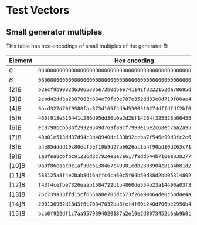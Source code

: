 # Test Vectors

## Small generator multiples

This table has hex-encodings of small multiples of the generator $B$:

| Element | Hex encoding |
|-|-|
| $0$ | `0000000000000000000000000000000000000000000000000000000000000000` |
| $B$ | `0800000000000000000000000000000000000000000000000000000000000000` |
| $[ 2]B$ | `b2ecf9b9082d6306538be73b0d6ee741141f3222152da78685d6596efc8c1506` |
| $[ 3]B$ | `2ebd42dd3a2307083c834e79fb9e787e352dd33e0d719f86ae4adb02fe382409` |
| $[ 4]B$ | `6acd327d70f9588fac373d165f4d9d5300510274dffdfdf2bf0955acd78da50d` |
| $[ 5]B$ | `460f913e516441c286d95dd30b0a2d2bf14264f325528b06455d7cb93ba13a0b` |
| $[ 6]B$ | `ec8798bcbb3bf29329549d769f89cf7993e15e2c68ec7aa2a956edf5ec62ae07` |
| $[ 7]B$ | `48b01e513dd37d94c3b48940dc133b92ccba7f546e99d3fc2e602d284f609f00` |
| $[ 8]B$ | `a4e85dddd19c80ecf5ef10b9d27b6626ac1a4f90bd10d263c717ecce4da6570a` |
| $[ 9]B$ | `1a8fea8cbfbc91236d8c7924e3e7e617f9dd544b710ee83827737fe8dc63ae00` |
| $[10]B$ | `0a0f86eaac0c1af30eb138467c49381edb2808904c81a4b81d2b02a2d7816006` |
| $[11]B$ | `588125a8f4e2bab8d16affc4ca60c5f64b50d38d2bb053148021631f72e99b06` |
| $[12]B$ | `f43f4cefbe7326eaab1584722b1b4860de554b23a14490a03f3fd63a089add0b` |
| $[13]B$ | `76c739a33ffd15cf6554a8e705dc573f26490b64de0c5bd4e4ac75ed5af8e60b` |
| $[14]B$ | `200136952d18d3f6c70347032ba3fef4f60c240d706be2950b4f42f1a7087705` |
| $[15]B$ | `bcb0f922df1c7aa9579394020187a2e19e2d8073452c6ab9b0c4b052aa50f505` |